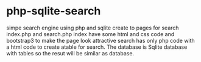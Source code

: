# php-sqlite-search
simpe search engine using php and sqlite
create to pages for search index.php and search.php
index have some html and css code and bootstrap3 to make the page look attractive
search has only php code with a html code to create atable for search.
The database is Sqlite database with tables so the resut will be similar as database.
